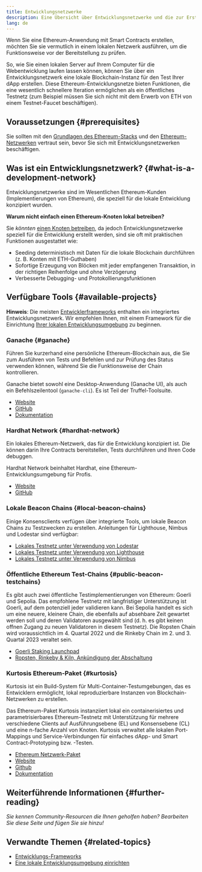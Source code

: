 ```yaml
---
title: Entwicklungsnetzwerke
description: Eine Übersicht über Entwicklungsnetzwerke und die zur Erstellung von Ethereum-Anwendungen verfügbaren Tools
lang: de
---
```


Wenn Sie eine Ethereum-Anwendung mit Smart Contracts erstellen, möchten Sie sie vermutlich in einem lokalen Netzwerk ausführen, um die Funktionsweise vor der Bereitstellung zu prüfen.

So, wie Sie einen lokalen Server auf Ihrem Computer für die Webentwicklung laufen lassen können, können Sie über ein Entwicklungsnetzwerk eine lokale Blockchain-Instanz für den Test Ihrer dApp erstellen. Diese Ethereum-Entwicklungsnetze bieten Funktionen, die eine wesentlich schnellere Iteration ermöglichen als ein öffentliches Testnetz (zum Beispiel müssen Sie sich nicht mit dem Erwerb von ETH von einem Testnet-Faucet beschäftigen).

## Voraussetzungen \{#prerequisites}

Sie sollten mit den [Grundlagen des Ethereum-Stacks](/developers/docs/ethereum-stack/) und den [Ethereum-Netzwerken](/developers/docs/networks/) vertraut sein, bevor Sie sich mit Entwicklungsnetzwerken beschäftigen.

## Was ist ein Entwicklungsnetzwerk? \{#what-is-a-development-network}

Entwicklungsnetzwerke sind im Wesentlichen Ethereum-Kunden (Implementierungen von Ethereum), die speziell für die lokale Entwicklung konzipiert wurden.

**Warum nicht einfach einen Ethereum-Knoten lokal betreiben?**

Sie _könnten_ [einen Knoten betreiben](/developers/docs/nodes-and-clients/#running-your-own-node), da jedoch Entwicklungsnetzwerke speziell für die Entwicklung erstellt werden, sind sie oft mit praktischen Funktionen ausgestattet wie:

- Seeding deterministisch mit Daten für die lokale Blockchain durchführen (z. B. Konten mit ETH-Guthaben)
- Sofortige Erzeugung von Blöcken mit jeder empfangenen Transaktion, in der richtigen Reihenfolge und ohne Verzögerung
- Verbesserte Debugging- und Protokollierungsfunktionen

## Verfügbare Tools \{#available-projects}

**Hinweis**: Die meisten [Entwicklerframeworks](/developers/docs/frameworks/) enthalten ein integriertes Entwicklungsnetzwerk. Wir empfehlen Ihnen, mit einem Framework für die Einrichtung [Ihrer lokalen Entwicklungsumgebung](/developers/local-environment/) zu beginnen.

### Ganache \{#ganache}

Führen Sie kurzerhand eine persönliche Ethereum-Blockchain aus, die Sie zum Ausführen von Tests und Befehlen und zur Prüfung des Status verwenden können, während Sie die Funktionsweise der Chain kontrollieren.

Ganache bietet sowohl eine Desktop-Anwendung (Ganache UI), als auch ein Befehlszeilentool (`ganache-cli`). Es ist Teil der Truffel-Toolsuite.

- [Website](https://www.trufflesuite.com/ganache)
- [GitHub](https://github.com/trufflesuite/ganache)
- [Dokumentation](https://www.trufflesuite.com/docs/ganache/overview)

### Hardhat Network \{#hardhat-network}

Ein lokales Ethereum-Netzwerk, das für die Entwicklung konzipiert ist. Die können darin Ihre Contracts bereitstellen, Tests durchführen und Ihren Code debuggen.

Hardhat Network beinhaltet Hardhat, eine Ethereum-Entwicklungsumgebung für Profis.

- [Website](https://hardhat.org/)
- [GitHub](https://github.com/nomiclabs/hardhat)

### Lokale Beacon Chains \{#local-beacon-chains}

Einige Konsensclients verfügen über integrierte Tools, um lokale Beacon Chains zu Testzwecken zu erstellen. Anleitungen für Lighthouse, Nimbus und Lodestar sind verfügbar:

- [Lokales Testnetz unter Verwendung von Lodestar](https://chainsafe.github.io/lodestar/usage/local/)
- [Lokales Testnetz unter Verwendung von Lighthouse](https://lighthouse-book.sigmaprime.io/setup.html#local-testnets)
- [Lokales Testnetz unter Verwendung von Nimbus](https://github.com/status-im/nimbus-eth1/blob/master/fluffy/docs/local_testnet.md)

### Öffentliche Ethereum Test-Chains \{#public-beacon-testchains}

Es gibt auch zwei öffentliche Testimplementierungen von Ethereum: Goerli und Sepolia. Das empfohlene Testnetz mit langfristiger Unterstützung ist Goerli, auf dem potenziell jeder validieren kann. Bei Sepolia handelt es sich um eine neuere, kleinere Chain, die ebenfalls auf absehbare Zeit gewartet werden soll und deren Validatoren ausgewählt sind (d. h. es gibt keinen offnen Zugang zu neuen Validatoren in diesem Testnetz). Die Ropsten Chain wird voraussichtlich im 4. Quartal 2022 und die Rinkeby Chain im 2. und 3. Quartal 2023 veraltet sein.

- [Goerli Staking Launchpad](https://goerli.launchpad.ethereum.org/)
- [Ropsten, Rinkeby & Kiln, Ankündigung der Abschaltung](https://blog.ethereum.org/2022/06/21/testnet-deprecation)

### Kurtosis Ethereum-Paket \{#kurtosis}

Kurtosis ist ein Build-System für Multi-Container-Testumgebungen, das es Entwicklern ermöglicht, lokal reproduzierbare Instanzen von Blockchain-Netzwerken zu erstellen.

Das Ethereum-Paket Kurtosis instanziiert lokal ein containerisiertes und parametrisierbares Ethereum-Testnetz mit Unterstützung für mehrere verschiedene Clients auf Ausführungsebene (EL) und Konsensebene (CL) und eine n-fache Anzahl von Knoten. Kurtosis verwaltet alle lokalen Port-Mappings und Service-Verbindungen für einfaches dApp- und Smart Contract-Prototyping bzw. -Testen.

- [Ethereum Netzwerk-Paket](https://github.com/kurtosis-tech/eth-network-package)
- [Website](https://www.kurtosis.com/)
- [Github](https://github.com/kurtosis-tech/kurtosis)
- [Dokumentation](https://docs.kurtosis.com/)

## Weiterführende Informationen \{#further-reading}

_Sie kennen Community-Resourcen die Ihnen geholfen haben? Bearbeiten Sie diese Seite und fügen Sie sie hinzu!_

## Verwandte Themen \{#related-topics}

- [Entwicklungs-Frameworks](/developers/docs/frameworks/)
- [Eine lokale Entwicklungsumgebung einrichten](/developers/local-environment/)

